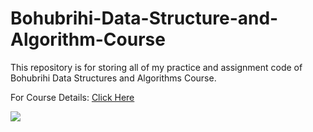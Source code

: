 # Bohubrihi-Data-Structure-and-Algorithm-Course
This repository is for storing all of my practice and assignment code of Bohubrihi Data Structures and Algorithms Course.

For Course Details: 
[Click Here](https://bohubrihi.com/course-pages/data-structures-and-algorithms/)

![](https://github.com/[Anamul-Hoque-Emtiaj]/[Bohubrihi-Data-Structure-and-Algorithm-course]/blob/[main]/image.jpg?raw=true)
